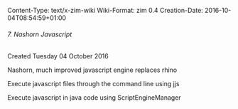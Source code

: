 Content-Type: text/x-zim-wiki
Wiki-Format: zim 0.4
Creation-Date: 2016-10-04T08:54:59+01:00

###### 7. Nashorn Javascript ######
Created Tuesday 04 October 2016

Nashorn, much improved javascript engine
replaces rhino

Execute javascript files through the command line using jjs

Execute javascript in java code using ScriptEngineManager
